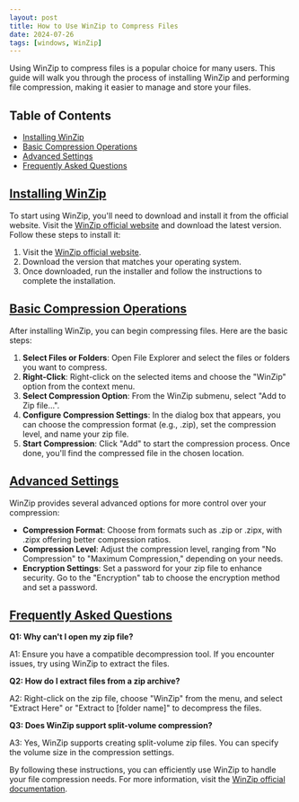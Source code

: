 ```yaml
---
layout: post
title: How to Use WinZip to Compress Files
date: 2024-07-26
tags: [windows, WinZip]
---
```


Using WinZip to compress files is a popular choice for many users. This guide will walk you through the process of installing WinZip and performing file compression, making it easier to manage and store your files.

## Table of Contents
- [Installing WinZip](#installing-winzip)
- [Basic Compression Operations](#basic-compression-operations)
- [Advanced Settings](#advanced-settings)
- [Frequently Asked Questions](#frequently-asked-questions)

## [Installing WinZip](#installing-winzip)

To start using WinZip, you'll need to download and install it from the official website. Visit the [WinZip official website](https://www.winzip.com/) and download the latest version. Follow these steps to install it:

1. Visit the [WinZip official website](https://www.winzip.com/).
2. Download the version that matches your operating system.
3. Once downloaded, run the installer and follow the instructions to complete the installation.

## [Basic Compression Operations](#basic-compression-operations)

After installing WinZip, you can begin compressing files. Here are the basic steps:

1. **Select Files or Folders**: Open File Explorer and select the files or folders you want to compress.
2. **Right-Click**: Right-click on the selected items and choose the "WinZip" option from the context menu.
3. **Select Compression Option**: From the WinZip submenu, select "Add to Zip file…".
4. **Configure Compression Settings**: In the dialog box that appears, you can choose the compression format (e.g., .zip), set the compression level, and name your zip file.
5. **Start Compression**: Click "Add" to start the compression process. Once done, you'll find the compressed file in the chosen location.

## [Advanced Settings](#advanced-settings)

WinZip provides several advanced options for more control over your compression:

- **Compression Format**: Choose from formats such as .zip or .zipx, with .zipx offering better compression ratios.
- **Compression Level**: Adjust the compression level, ranging from "No Compression" to "Maximum Compression," depending on your needs.
- **Encryption Settings**: Set a password for your zip file to enhance security. Go to the "Encryption" tab to choose the encryption method and set a password.

## [Frequently Asked Questions](#frequently-asked-questions)

**Q1: Why can't I open my zip file?**

A1: Ensure you have a compatible decompression tool. If you encounter issues, try using WinZip to extract the files.

**Q2: How do I extract files from a zip archive?**

A2: Right-click on the zip file, choose "WinZip" from the menu, and select "Extract Here" or "Extract to [folder name]" to decompress the files.

**Q3: Does WinZip support split-volume compression?**

A3: Yes, WinZip supports creating split-volume zip files. You can specify the volume size in the compression settings.

By following these instructions, you can efficiently use WinZip to handle your file compression needs. For more information, visit the [WinZip official documentation](https://www.winzip.com/win/en/how-to.html).
